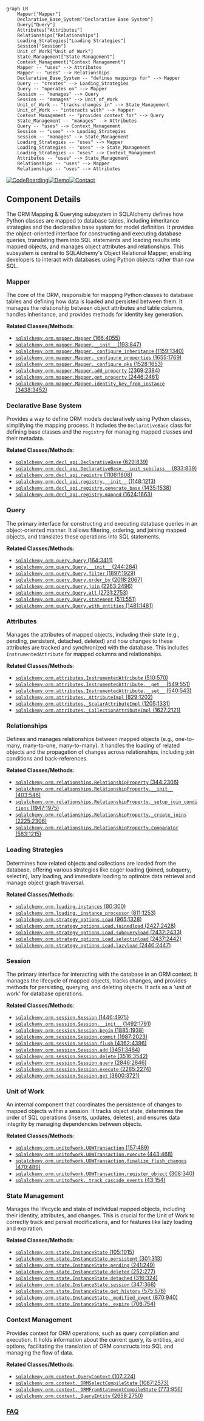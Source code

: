 ```mermaid
graph LR
    Mapper["Mapper"]
    Declarative_Base_System["Declarative Base System"]
    Query["Query"]
    Attributes["Attributes"]
    Relationships["Relationships"]
    Loading_Strategies["Loading Strategies"]
    Session["Session"]
    Unit_of_Work["Unit of Work"]
    State_Management["State Management"]
    Context_Management["Context Management"]
    Mapper -- "uses" --> Attributes
    Mapper -- "uses" --> Relationships
    Declarative_Base_System -- "defines mappings for" --> Mapper
    Query -- "creates" --> Loading_Strategies
    Query -- "operates on" --> Mapper
    Session -- "manages" --> Query
    Session -- "manages" --> Unit_of_Work
    Unit_of_Work -- "tracks changes in" --> State_Management
    Unit_of_Work -- "interacts with" --> Mapper
    Context_Management -- "provides context for" --> Query
    State_Management -- "manages" --> Attributes
    Query -- "uses" --> Context_Management
    Session -- "uses" --> Loading_Strategies
    Session -- "manages" --> State_Management
    Loading_Strategies -- "uses" --> Mapper
    Loading_Strategies -- "uses" --> State_Management
    Loading_Strategies -- "uses" --> Context_Management
    Attributes -- "uses" --> State_Management
    Relationships -- "uses" --> Mapper
    Relationships -- "uses" --> Attributes
```
[![CodeBoarding](https://img.shields.io/badge/Generated%20by-CodeBoarding-9cf?style=flat-square)](https://github.com/CodeBoarding/CodeBoarding)[![Demo](https://img.shields.io/badge/Try%20our-Demo-blue?style=flat-square)](https://www.codeboarding.org/demo)[![Contact](https://img.shields.io/badge/Contact%20us%20-%20contact@codeboarding.org-lightgrey?style=flat-square)](mailto:contact@codeboarding.org)

## Component Details

The ORM Mapping & Querying subsystem in SQLAlchemy defines how Python classes are mapped to database tables, including inheritance strategies and the declarative base system for model definition. It provides the object-oriented interface for constructing and executing database queries, translating them into SQL statements and loading results into mapped objects, and manages object attributes and relationships. This subsystem is central to SQLAlchemy's Object Relational Mapper, enabling developers to interact with databases using Python objects rather than raw SQL.

### Mapper
The core of the ORM, responsible for mapping Python classes to database tables and defining how data is loaded and persisted between them. It manages the relationship between object attributes and table columns, handles inheritance, and provides methods for identity key generation.


**Related Classes/Methods**:

- <a href="https://github.com/sqlalchemy/sqlalchemy/blob/master/lib/sqlalchemy/orm/mapper.py#L166-L4055" target="_blank" rel="noopener noreferrer">`sqlalchemy.orm.mapper.Mapper` (166:4055)</a>
- <a href="https://github.com/sqlalchemy/sqlalchemy/blob/master/lib/sqlalchemy/orm/mapper.py#L193-L847" target="_blank" rel="noopener noreferrer">`sqlalchemy.orm.mapper.Mapper.__init__` (193:847)</a>
- <a href="https://github.com/sqlalchemy/sqlalchemy/blob/master/lib/sqlalchemy/orm/mapper.py#L1159-L1340" target="_blank" rel="noopener noreferrer">`sqlalchemy.orm.mapper.Mapper._configure_inheritance` (1159:1340)</a>
- <a href="https://github.com/sqlalchemy/sqlalchemy/blob/master/lib/sqlalchemy/orm/mapper.py#L1655-L1769" target="_blank" rel="noopener noreferrer">`sqlalchemy.orm.mapper.Mapper._configure_properties` (1655:1769)</a>
- <a href="https://github.com/sqlalchemy/sqlalchemy/blob/master/lib/sqlalchemy/orm/mapper.py#L1528-L1653" target="_blank" rel="noopener noreferrer">`sqlalchemy.orm.mapper.Mapper._configure_pks` (1528:1653)</a>
- <a href="https://github.com/sqlalchemy/sqlalchemy/blob/master/lib/sqlalchemy/orm/mapper.py#L2369-L2384" target="_blank" rel="noopener noreferrer">`sqlalchemy.orm.mapper.Mapper.add_property` (2369:2384)</a>
- <a href="https://github.com/sqlalchemy/sqlalchemy/blob/master/lib/sqlalchemy/orm/mapper.py#L2446-L2461" target="_blank" rel="noopener noreferrer">`sqlalchemy.orm.mapper.Mapper.get_property` (2446:2461)</a>
- <a href="https://github.com/sqlalchemy/sqlalchemy/blob/master/lib/sqlalchemy/orm/mapper.py#L3438-L3452" target="_blank" rel="noopener noreferrer">`sqlalchemy.orm.mapper.Mapper.identity_key_from_instance` (3438:3452)</a>


### Declarative Base System
Provides a way to define ORM models declaratively using Python classes, simplifying the mapping process. It includes the `DeclarativeBase` class for defining base classes and the `registry` for managing mapped classes and their metadata.


**Related Classes/Methods**:

- <a href="https://github.com/sqlalchemy/sqlalchemy/blob/master/lib/sqlalchemy/orm/decl_api.py#L629-L839" target="_blank" rel="noopener noreferrer">`sqlalchemy.orm.decl_api.DeclarativeBase` (629:839)</a>
- <a href="https://github.com/sqlalchemy/sqlalchemy/blob/master/lib/sqlalchemy/orm/decl_api.py#L833-L839" target="_blank" rel="noopener noreferrer">`sqlalchemy.orm.decl_api.DeclarativeBase.__init_subclass__` (833:839)</a>
- <a href="https://github.com/sqlalchemy/sqlalchemy/blob/master/lib/sqlalchemy/orm/decl_api.py#L1106-L1808" target="_blank" rel="noopener noreferrer">`sqlalchemy.orm.decl_api.registry` (1106:1808)</a>
- <a href="https://github.com/sqlalchemy/sqlalchemy/blob/master/lib/sqlalchemy/orm/decl_api.py#L1148-L1213" target="_blank" rel="noopener noreferrer">`sqlalchemy.orm.decl_api.registry.__init__` (1148:1213)</a>
- <a href="https://github.com/sqlalchemy/sqlalchemy/blob/master/lib/sqlalchemy/orm/decl_api.py#L1435-L1538" target="_blank" rel="noopener noreferrer">`sqlalchemy.orm.decl_api.registry.generate_base` (1435:1538)</a>
- <a href="https://github.com/sqlalchemy/sqlalchemy/blob/master/lib/sqlalchemy/orm/decl_api.py#L1624-L1663" target="_blank" rel="noopener noreferrer">`sqlalchemy.orm.decl_api.registry.mapped` (1624:1663)</a>


### Query
The primary interface for constructing and executing database queries in an object-oriented manner. It allows filtering, ordering, and joining mapped objects, and translates these operations into SQL statements.


**Related Classes/Methods**:

- <a href="https://github.com/sqlalchemy/sqlalchemy/blob/master/lib/sqlalchemy/orm/query.py#L164-L3411" target="_blank" rel="noopener noreferrer">`sqlalchemy.orm.query.Query` (164:3411)</a>
- <a href="https://github.com/sqlalchemy/sqlalchemy/blob/master/lib/sqlalchemy/orm/query.py#L244-L284" target="_blank" rel="noopener noreferrer">`sqlalchemy.orm.query.Query.__init__` (244:284)</a>
- <a href="https://github.com/sqlalchemy/sqlalchemy/blob/master/lib/sqlalchemy/orm/query.py#L1897-L1929" target="_blank" rel="noopener noreferrer">`sqlalchemy.orm.query.Query.filter` (1897:1929)</a>
- <a href="https://github.com/sqlalchemy/sqlalchemy/blob/master/lib/sqlalchemy/orm/query.py#L2018-L2067" target="_blank" rel="noopener noreferrer">`sqlalchemy.orm.query.Query.order_by` (2018:2067)</a>
- <a href="https://github.com/sqlalchemy/sqlalchemy/blob/master/lib/sqlalchemy/orm/query.py#L2263-L2496" target="_blank" rel="noopener noreferrer">`sqlalchemy.orm.query.Query.join` (2263:2496)</a>
- <a href="https://github.com/sqlalchemy/sqlalchemy/blob/master/lib/sqlalchemy/orm/query.py#L2731-L2753" target="_blank" rel="noopener noreferrer">`sqlalchemy.orm.query.Query.all` (2731:2753)</a>
- <a href="https://github.com/sqlalchemy/sqlalchemy/blob/master/lib/sqlalchemy/orm/query.py#L511-L551" target="_blank" rel="noopener noreferrer">`sqlalchemy.orm.query.Query.statement` (511:551)</a>
- <a href="https://github.com/sqlalchemy/sqlalchemy/blob/master/lib/sqlalchemy/orm/query.py#L1481-L1481" target="_blank" rel="noopener noreferrer">`sqlalchemy.orm.query.Query.with_entities` (1481:1481)</a>


### Attributes
Manages the attributes of mapped objects, including their state (e.g., pending, persistent, detached, deleted) and how changes to these attributes are tracked and synchronized with the database. This includes `InstrumentedAttribute` for mapped columns and relationships.


**Related Classes/Methods**:

- <a href="https://github.com/sqlalchemy/sqlalchemy/blob/master/lib/sqlalchemy/orm/attributes.py#L510-L570" target="_blank" rel="noopener noreferrer">`sqlalchemy.orm.attributes.InstrumentedAttribute` (510:570)</a>
- <a href="https://github.com/sqlalchemy/sqlalchemy/blob/master/lib/sqlalchemy/orm/attributes.py#L549-L551" target="_blank" rel="noopener noreferrer">`sqlalchemy.orm.attributes.InstrumentedAttribute.__get__` (549:551)</a>
- <a href="https://github.com/sqlalchemy/sqlalchemy/blob/master/lib/sqlalchemy/orm/attributes.py#L540-L543" target="_blank" rel="noopener noreferrer">`sqlalchemy.orm.attributes.InstrumentedAttribute.__set__` (540:543)</a>
- <a href="https://github.com/sqlalchemy/sqlalchemy/blob/master/lib/sqlalchemy/orm/attributes.py#L829-L1202" target="_blank" rel="noopener noreferrer">`sqlalchemy.orm.attributes._AttributeImpl` (829:1202)</a>
- <a href="https://github.com/sqlalchemy/sqlalchemy/blob/master/lib/sqlalchemy/orm/attributes.py#L1205-L1331" target="_blank" rel="noopener noreferrer">`sqlalchemy.orm.attributes._ScalarAttributeImpl` (1205:1331)</a>
- <a href="https://github.com/sqlalchemy/sqlalchemy/blob/master/lib/sqlalchemy/orm/attributes.py#L1627-L2121" target="_blank" rel="noopener noreferrer">`sqlalchemy.orm.attributes._CollectionAttributeImpl` (1627:2121)</a>


### Relationships
Defines and manages relationships between mapped objects (e.g., one-to-many, many-to-one, many-to-many). It handles the loading of related objects and the propagation of changes across relationships, including join conditions and back-references.


**Related Classes/Methods**:

- <a href="https://github.com/sqlalchemy/sqlalchemy/blob/master/lib/sqlalchemy/orm/relationships.py#L344-L2306" target="_blank" rel="noopener noreferrer">`sqlalchemy.orm.relationships.RelationshipProperty` (344:2306)</a>
- <a href="https://github.com/sqlalchemy/sqlalchemy/blob/master/lib/sqlalchemy/orm/relationships.py#L403-L546" target="_blank" rel="noopener noreferrer">`sqlalchemy.orm.relationships.RelationshipProperty.__init__` (403:546)</a>
- <a href="https://github.com/sqlalchemy/sqlalchemy/blob/master/lib/sqlalchemy/orm/relationships.py#L1947-L1975" target="_blank" rel="noopener noreferrer">`sqlalchemy.orm.relationships.RelationshipProperty._setup_join_conditions` (1947:1975)</a>
- <a href="https://github.com/sqlalchemy/sqlalchemy/blob/master/lib/sqlalchemy/orm/relationships.py#L2225-L2306" target="_blank" rel="noopener noreferrer">`sqlalchemy.orm.relationships.RelationshipProperty._create_joins` (2225:2306)</a>
- <a href="https://github.com/sqlalchemy/sqlalchemy/blob/master/lib/sqlalchemy/orm/relationships.py#L583-L1215" target="_blank" rel="noopener noreferrer">`sqlalchemy.orm.relationships.RelationshipProperty.Comparator` (583:1215)</a>


### Loading Strategies
Determines how related objects and collections are loaded from the database, offering various strategies like eager loading (joined, subquery, selectin), lazy loading, and immediate loading to optimize data retrieval and manage object graph traversal.


**Related Classes/Methods**:

- <a href="https://github.com/sqlalchemy/sqlalchemy/blob/master/lib/sqlalchemy/orm/loading.py#L80-L300" target="_blank" rel="noopener noreferrer">`sqlalchemy.orm.loading.instances` (80:300)</a>
- <a href="https://github.com/sqlalchemy/sqlalchemy/blob/master/lib/sqlalchemy/orm/loading.py#L811-L1253" target="_blank" rel="noopener noreferrer">`sqlalchemy.orm.loading._instance_processor` (811:1253)</a>
- <a href="https://github.com/sqlalchemy/sqlalchemy/blob/master/lib/sqlalchemy/orm/strategy_options.py#L965-L1328" target="_blank" rel="noopener noreferrer">`sqlalchemy.orm.strategy_options.Load` (965:1328)</a>
- <a href="https://github.com/sqlalchemy/sqlalchemy/blob/master/lib/sqlalchemy/orm/strategy_options.py#L2427-L2428" target="_blank" rel="noopener noreferrer">`sqlalchemy.orm.strategy_options.Load.joinedload` (2427:2428)</a>
- <a href="https://github.com/sqlalchemy/sqlalchemy/blob/master/lib/sqlalchemy/orm/strategy_options.py#L2432-L2433" target="_blank" rel="noopener noreferrer">`sqlalchemy.orm.strategy_options.Load.subqueryload` (2432:2433)</a>
- <a href="https://github.com/sqlalchemy/sqlalchemy/blob/master/lib/sqlalchemy/orm/strategy_options.py#L2437-L2442" target="_blank" rel="noopener noreferrer">`sqlalchemy.orm.strategy_options.Load.selectinload` (2437:2442)</a>
- <a href="https://github.com/sqlalchemy/sqlalchemy/blob/master/lib/sqlalchemy/orm/strategy_options.py#L2446-L2447" target="_blank" rel="noopener noreferrer">`sqlalchemy.orm.strategy_options.Load.lazyload` (2446:2447)</a>


### Session
The primary interface for interacting with the database in an ORM context. It manages the lifecycle of mapped objects, tracks changes, and provides methods for persisting, querying, and deleting objects. It acts as a 'unit of work' for database operations.


**Related Classes/Methods**:

- <a href="https://github.com/sqlalchemy/sqlalchemy/blob/master/lib/sqlalchemy/orm/session.py#L1446-L4975" target="_blank" rel="noopener noreferrer">`sqlalchemy.orm.session.Session` (1446:4975)</a>
- <a href="https://github.com/sqlalchemy/sqlalchemy/blob/master/lib/sqlalchemy/orm/session.py#L1492-L1791" target="_blank" rel="noopener noreferrer">`sqlalchemy.orm.session.Session.__init__` (1492:1791)</a>
- <a href="https://github.com/sqlalchemy/sqlalchemy/blob/master/lib/sqlalchemy/orm/session.py#L1885-L1938" target="_blank" rel="noopener noreferrer">`sqlalchemy.orm.session.Session.begin` (1885:1938)</a>
- <a href="https://github.com/sqlalchemy/sqlalchemy/blob/master/lib/sqlalchemy/orm/session.py#L1987-L2023" target="_blank" rel="noopener noreferrer">`sqlalchemy.orm.session.Session.commit` (1987:2023)</a>
- <a href="https://github.com/sqlalchemy/sqlalchemy/blob/master/lib/sqlalchemy/orm/session.py#L4362-L4396" target="_blank" rel="noopener noreferrer">`sqlalchemy.orm.session.Session.flush` (4362:4396)</a>
- <a href="https://github.com/sqlalchemy/sqlalchemy/blob/master/lib/sqlalchemy/orm/session.py#L3451-L3484" target="_blank" rel="noopener noreferrer">`sqlalchemy.orm.session.Session.add` (3451:3484)</a>
- <a href="https://github.com/sqlalchemy/sqlalchemy/blob/master/lib/sqlalchemy/orm/session.py#L3516-L3542" target="_blank" rel="noopener noreferrer">`sqlalchemy.orm.session.Session.delete` (3516:3542)</a>
- <a href="https://github.com/sqlalchemy/sqlalchemy/blob/master/lib/sqlalchemy/orm/session.py#L2846-L2846" target="_blank" rel="noopener noreferrer">`sqlalchemy.orm.session.Session.query` (2846:2846)</a>
- <a href="https://github.com/sqlalchemy/sqlalchemy/blob/master/lib/sqlalchemy/orm/session.py#L2265-L2274" target="_blank" rel="noopener noreferrer">`sqlalchemy.orm.session.Session.execute` (2265:2274)</a>
- <a href="https://github.com/sqlalchemy/sqlalchemy/blob/master/lib/sqlalchemy/orm/session.py#L3600-L3721" target="_blank" rel="noopener noreferrer">`sqlalchemy.orm.session.Session.get` (3600:3721)</a>


### Unit of Work
An internal component that coordinates the persistence of changes to mapped objects within a session. It tracks object state, determines the order of SQL operations (inserts, updates, deletes), and ensures data integrity by managing dependencies between objects.


**Related Classes/Methods**:

- <a href="https://github.com/sqlalchemy/sqlalchemy/blob/master/lib/sqlalchemy/orm/unitofwork.py#L157-L489" target="_blank" rel="noopener noreferrer">`sqlalchemy.orm.unitofwork.UOWTransaction` (157:489)</a>
- <a href="https://github.com/sqlalchemy/sqlalchemy/blob/master/lib/sqlalchemy/orm/unitofwork.py#L443-L468" target="_blank" rel="noopener noreferrer">`sqlalchemy.orm.unitofwork.UOWTransaction.execute` (443:468)</a>
- <a href="https://github.com/sqlalchemy/sqlalchemy/blob/master/lib/sqlalchemy/orm/unitofwork.py#L470-L489" target="_blank" rel="noopener noreferrer">`sqlalchemy.orm.unitofwork.UOWTransaction.finalize_flush_changes` (470:489)</a>
- <a href="https://github.com/sqlalchemy/sqlalchemy/blob/master/lib/sqlalchemy/orm/unitofwork.py#L308-L340" target="_blank" rel="noopener noreferrer">`sqlalchemy.orm.unitofwork.UOWTransaction.register_object` (308:340)</a>
- <a href="https://github.com/sqlalchemy/sqlalchemy/blob/master/lib/sqlalchemy/orm/unitofwork.py#L43-L154" target="_blank" rel="noopener noreferrer">`sqlalchemy.orm.unitofwork._track_cascade_events` (43:154)</a>


### State Management
Manages the lifecycle and state of individual mapped objects, including their identity, attributes, and changes. This is crucial for the Unit of Work to correctly track and persist modifications, and for features like lazy loading and expiration.


**Related Classes/Methods**:

- <a href="https://github.com/sqlalchemy/sqlalchemy/blob/master/lib/sqlalchemy/orm/state.py#L105-L1015" target="_blank" rel="noopener noreferrer">`sqlalchemy.orm.state.InstanceState` (105:1015)</a>
- <a href="https://github.com/sqlalchemy/sqlalchemy/blob/master/lib/sqlalchemy/orm/state.py#L301-L313" target="_blank" rel="noopener noreferrer">`sqlalchemy.orm.state.InstanceState.persistent` (301:313)</a>
- <a href="https://github.com/sqlalchemy/sqlalchemy/blob/master/lib/sqlalchemy/orm/state.py#L241-L249" target="_blank" rel="noopener noreferrer">`sqlalchemy.orm.state.InstanceState.pending` (241:249)</a>
- <a href="https://github.com/sqlalchemy/sqlalchemy/blob/master/lib/sqlalchemy/orm/state.py#L252-L277" target="_blank" rel="noopener noreferrer">`sqlalchemy.orm.state.InstanceState.deleted` (252:277)</a>
- <a href="https://github.com/sqlalchemy/sqlalchemy/blob/master/lib/sqlalchemy/orm/state.py#L316-L324" target="_blank" rel="noopener noreferrer">`sqlalchemy.orm.state.InstanceState.detached` (316:324)</a>
- <a href="https://github.com/sqlalchemy/sqlalchemy/blob/master/lib/sqlalchemy/orm/state.py#L347-L368" target="_blank" rel="noopener noreferrer">`sqlalchemy.orm.state.InstanceState.session` (347:368)</a>
- <a href="https://github.com/sqlalchemy/sqlalchemy/blob/master/lib/sqlalchemy/orm/state.py#L575-L576" target="_blank" rel="noopener noreferrer">`sqlalchemy.orm.state.InstanceState.get_history` (575:576)</a>
- <a href="https://github.com/sqlalchemy/sqlalchemy/blob/master/lib/sqlalchemy/orm/state.py#L870-L940" target="_blank" rel="noopener noreferrer">`sqlalchemy.orm.state.InstanceState._modified_event` (870:940)</a>
- <a href="https://github.com/sqlalchemy/sqlalchemy/blob/master/lib/sqlalchemy/orm/state.py#L706-L754" target="_blank" rel="noopener noreferrer">`sqlalchemy.orm.state.InstanceState._expire` (706:754)</a>


### Context Management
Provides context for ORM operations, such as query compilation and execution. It holds information about the current query, its entities, and options, facilitating the translation of ORM constructs into SQL and managing the flow of data.


**Related Classes/Methods**:

- <a href="https://github.com/sqlalchemy/sqlalchemy/blob/master/lib/sqlalchemy/orm/context.py#L107-L224" target="_blank" rel="noopener noreferrer">`sqlalchemy.orm.context.QueryContext` (107:224)</a>
- <a href="https://github.com/sqlalchemy/sqlalchemy/blob/master/lib/sqlalchemy/orm/context.py#L1087-L2573" target="_blank" rel="noopener noreferrer">`sqlalchemy.orm.context._ORMSelectCompileState` (1087:2573)</a>
- <a href="https://github.com/sqlalchemy/sqlalchemy/blob/master/lib/sqlalchemy/orm/context.py#L773-L956" target="_blank" rel="noopener noreferrer">`sqlalchemy.orm.context._ORMFromStatementCompileState` (773:956)</a>
- <a href="https://github.com/sqlalchemy/sqlalchemy/blob/master/lib/sqlalchemy/orm/context.py#L2658-L2750" target="_blank" rel="noopener noreferrer">`sqlalchemy.orm.context._QueryEntity` (2658:2750)</a>




### [FAQ](https://github.com/CodeBoarding/GeneratedOnBoardings/tree/main?tab=readme-ov-file#faq)